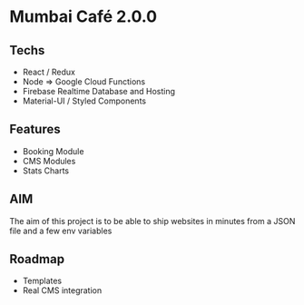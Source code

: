 # Mumbai Café 2.0.0

## Techs

- React / Redux
- Node => Google Cloud Functions
- Firebase Realtime Database and Hosting
- Material-UI / Styled Components

## Features

- Booking Module
- CMS Modules
- Stats Charts

## AIM

The aim of this project is to be able to ship websites in minutes from a JSON file and a few env variables

## Roadmap

- Templates
- Real CMS integration
